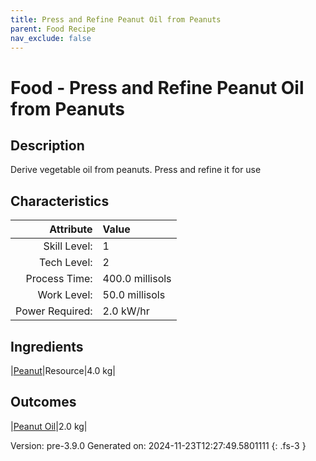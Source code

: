 ```yaml
---
title: Press and Refine Peanut Oil from Peanuts
parent: Food Recipe
nav_exclude: false
---
```

# Food - Press and Refine Peanut Oil from Peanuts

## Description
Derive vegetable oil from peanuts. Press and refine it&#10;&#9;&#9;&#9;for use 

## Characteristics

| Attribute      | Value |
|--------:|:------|
|Skill Level:|1|
|Tech Level:|2|
|Process Time:|400.0 millisols|
|Work Level:|50.0 millisols|
|Power Required:|2.0 kW/hr|

## Ingredients

|[Peanut](../resource/peanut.html)|Resource|4.0 kg|

## Outcomes

|[Peanut Oil](../resource/peanut-oil.html)|2.0 kg|


Version: pre-3.9.0 Generated on: 2024-11-23T12:27:49.5801111
{: .fs-3 }

